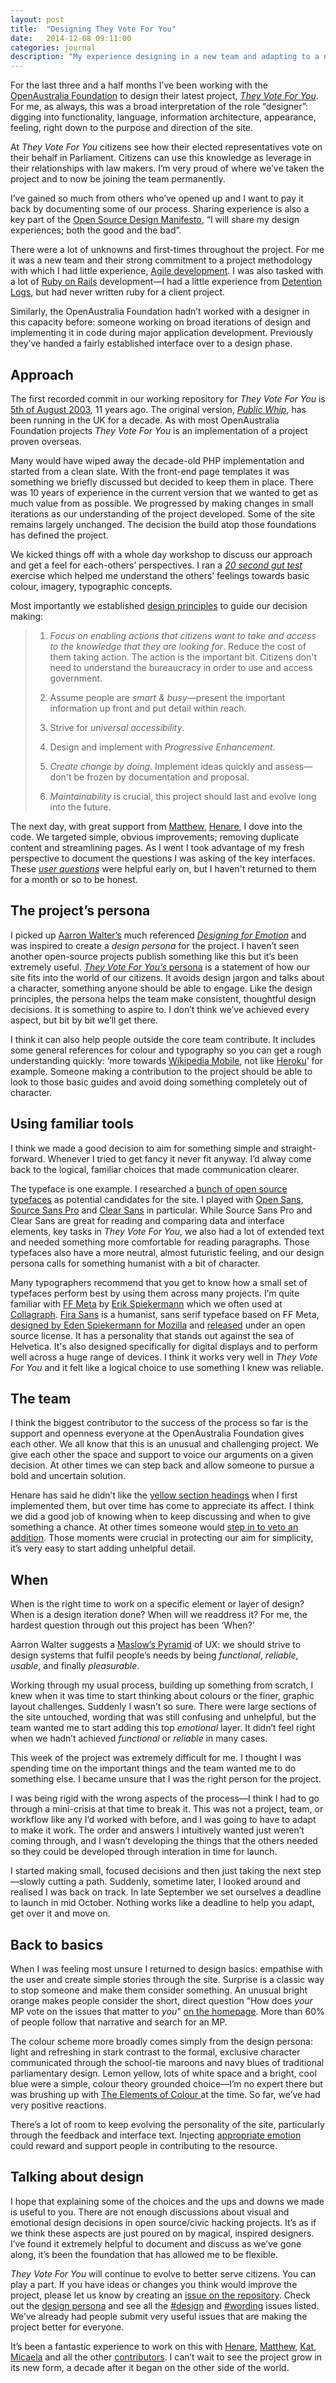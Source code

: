 ```yaml
---
layout: post
title:  "Designing They Vote For You"
date:   2014-12-08 09:11:00
categories: journal
description: "My experience designing in a new team and adapting to a new process"
---
```


For the last three and a half months I’ve been working with the [OpenAustralia Foundation](https://www.openaustraliafoundation.org.au/) to design their latest project, *[They Vote For You](http://theyvoteforyou.org.au)*. For me, as always, this was a broad interpretation of the role “designer”: digging into functionality, language, information architecture, appearance, feeling, right down to the purpose and direction of the site.

At *They Vote For You* citizens see how their elected representatives vote on their behalf in Parliament. Citizens can use this knowledge as leverage in their relationships with law makers. I’m very proud of where we’ve taken the project and to now be joining the team permanently.

I’ve gained so much from others who’ve opened up and I want to pay it back by documenting some of our process. Sharing experience is also a key part of the [Open Source Design Manifesto](http://designopen.org/blogging_about/the-open-source-design-manifesto/), “I will share my design experiences; both the good and the bad”.

There were a lot of unknowns and first-times throughout the project. For me it was a new team and their strong commitment to a project methodology with which I had little experience, [Agile development](http://en.wikipedia.org/wiki/Agile_software_development). I was also tasked with a lot of [Ruby on Rails](http://rubyonrails.org/) development—I had a little experience from [Detention Logs](http://detentionlogs.com.au/), but had never written ruby for a client project.

Similarly, the OpenAustralia Foundation hadn’t worked with a designer in this capacity before: someone working on broad iterations of design and implementing it in code during major application development. Previously they’ve handed a fairly established interface over to a design phase.

## Approach

The first recorded commit in our working repository for *They Vote For You* is [5th of August 2003](https://github.com/openaustralia/publicwhip/commit/78d0f62e7c754e6051df28cc9e63a77d58457c0d), 11 years ago. The original version,  *[Public Whip](http://www.publicwhip.org.uk/)*, has been running in the UK for a decade. As with most OpenAustralia Foundation projects *They Vote For You* is an implementation of a project proven overseas.

Many would have wiped away the decade-old PHP implementation and started from a clean slate. With the front-end page templates it was something we briefly discussed but decided to keep them in place. There was 10 years of experience in the current version that we wanted to get as much value from as possible. We progressed by making changes in small iterations as our understanding of the project developed. Some of the site remains largely unchanged. The decision the build atop those foundations has defined the project.

We kicked things off with a whole day workshop to discuss our approach and get a feel for each-others’ perspectives. I ran a [*20 second gut test*](http://goodkickoffmeetings.com/2010/04/the-20-second-gut-test/) exercise which helped me understand the others’ feelings towards basic colour, imagery, typographic concepts.

Most importantly we established [design principles](https://github.com/openaustralia/publicwhip/blob/master/design_docs/principles.md) to guide our decision making:

> 1. *Focus on enabling actions that citizens want to take and access to the knowledge that they are looking for*. Reduce the cost of them taking action. The action is the important bit. Citizens don't need to understand the bureaucracy in order to use and access government.
>
> 2. Assume people are *smart & busy*—present the important information up front and put detail within reach.
>
> 3. Strive for *universal accessibility*.
>
> 4. Design and implement with *Progressive Enhancement*.
>
> 5. *Create change by doing*. Implement ideas quickly and assess—don't be frozen by documentation and proposal.
>
> 6. *Maintainability* is crucial, this project should last and evolve long into the future.

The next day, with great support from [Matthew](https://twitter.com/matthewlandauer), [Henare](https://twitter.com/henaredegan), I dove into the code. We targeted simple, obvious improvements; removing duplicate content and streamlining pages. As I went I took advantage of my fresh perspective to document the questions I was asking of the key interfaces. These [*user questions*](https://github.com/openaustralia/publicwhip/blob/master/design_docs/user-questions.md) were helpful early on, but I haven't returned to them for a month or so to be honest.

## The project’s persona

I picked up [Aarron Walter’s](http://aarronwalter.com/) much referenced *[Designing for Emotion](http://www.abookapart.com/products/designing-for-emotion)* and was inspired to create a *design persona* for the project. I haven’t seen another open-source projects publish something like this but it’s been extremely useful. [*They Vote For You’s* persona](https://github.com/openaustralia/publicwhip/blob/master/design_docs/design_persona.md) is a statement of how our site fits into the world of our citizens. It avoids design jargon and talks about a character, something anyone should be able to engage. Like the design principles, the persona helps the team make consistent, thoughtful design decisions. It is something to aspire to. I don’t think we’ve achieved every aspect, but bit by bit we’ll get there.

I think it can also help people outside the core team contribute. It includes some general references for colour and typography so you can get a rough understanding quickly: ‘more towards [Wikipedia Mobile](https://en.m.wikipedia.org/wiki/Hubble_Ultra-Deep_Field), not like [Heroku](https://www.heroku.com/home)’ for example. Someone making a contribution to the project should be able to look to those basic guides and avoid doing something completely out of character.

## Using familiar tools

I think we made a good decision to aim for something simple and straight-forward. Whenever I tried to get fancy it never fit anyway. I’d alway come back to the logical, familiar choices that made communication clearer.

The typeface is one example. I researched a [bunch of open source typefaces](https://github.com/openaustralia/publicwhip/issues/542#issuecomment-56744803) as potential candidates for the site. I played with [Open Sans](http://www.google.com/fonts/specimen/Open+Sans), [Source Sans Pro](http://adobe-fonts.github.io/source-sans-pro/) and [Clear Sans](https://01.org/clear-sans) in particular. While Source Sans Pro and Clear Sans are great for reading and comparing data and interface elements, key tasks in *They Vote For You*, we also had a lot of extended text and needed something more comfortable for reading paragraphs. Those typefaces also have a more neutral, almost futuristic feeling, and our design persona calls for something humanist with a bit of character.

Many typographers recommend that you get to know how a small set of typefaces perform best by using them across many projects. I’m quite familiar with [FF Meta](https://www.fontfont.com/fonts/meta) by [Erik Spiekermann](http://spiekermann.com/en/) which we often used at [Collagraph](http://collagraph.com.au). [Fira Sans](http://www.carrois.com/en/fira-3-1/) is a humanist, sans serif typeface based on FF Meta, [designed by Eden Spiekermann for Mozilla](http://www.edenspiekermann.com/blog/mozilla-fira-fox) and [released](https://github.com/mozilla/Fira) under an open source license. It has a personality that stands out against the sea of Helvetica. It's also designed specifically for digital displays and to perform well across a huge range of devices. I think it works very well in *They Vote For You* and it felt like a logical choice to use something I knew was reliable.

## The team

I think the biggest contributor to the success of the process so far is the support and openness everyone at the OpenAustralia Foundation gives each other. We all know that this is an unusual and challenging project. We give each other the space and support to voice our arguments on a given decision. At other times we can step back and allow someone to pursue a bold and uncertain solution.

Henare has said he didn’t like the [yellow section headings](https://theyvoteforyou.org.au/divisions) when I first implemented them, but over time has come to appreciate its affect. I think we did a good job of knowing when to keep discussing and when to give something a chance. At other times someone would [step in to veto an addition](https://github.com/openaustralia/publicwhip/pull/856). Those moments were crucial in protecting our aim for simplicity, it’s very easy to start adding unhelpful detail.

## When

When is the right time to work on a specific element or layer of design? When is a design iteration done? When will we readdress it? For me, the hardest question through out this project has been ‘When?’  

Aarron Walter suggests a [Maslow’s Pyramid](http://en.wikipedia.org/wiki/Maslow%27s_hierarchy_of_needs) of UX: we should strive to design systems that fulfil people’s needs by being *functional*, *reliable*, *usable*, and finally *pleasurable*.

Working through my usual process, building up something from scratch, I knew when it was time to start thinking about colours or the finer, graphic layout challenges. Suddenly I wasn’t so sure. There were large sections of the site untouched, wording that was still confusing and unhelpful, but the team wanted me to start adding this top *emotional* layer. It didn’t feel right when we hadn’t achieved  *functional* or *reliable* in many cases.

This week of the project was extremely difficult for me. I thought I was spending time on the important things and the team wanted me to do something else. I became unsure that I was the right person for the project.

I was being rigid with the wrong aspects of the process—I think I had to go through a mini-crisis at that time to break it. This was not a project, team, or workflow like any I’d worked with before, and I was going to have to adapt to make it work. The order and answers I intuitively wanted just weren’t coming through, and I wasn’t developing the things that the others needed so they could be developed through interation in time for launch.

I started making small, focused decisions and then just taking the next step—slowly cutting a path. Suddenly, sometime later, I looked around and realised I was back on track. In late September we set ourselves a deadline to launch in mid October. Nothing works like a deadline to help you adapt, get over it and move on.

## Back to basics

When I was feeling most unsure I returned to design basics: empathise with the user and create simple stories through the site. Surprise is a classic way to stop someone and make them consider something. An unusual bright orange makes people consider the short, direct question “How does *your* MP vote on the issues that matter to *you*” [on the homepage](https://theyvoteforyou.org.au/). More than 60% of people follow that narrative and search for an MP.

The colour scheme more broadly comes simply from the design persona:
light and refreshing in stark contrast to the formal, exclusive character communicated through the school-tie maroons and navy blues of traditional parliamentary design. Lemon yellow, lots of white space and a bright, cool blue were a simple, colour theory grounded choice—I’m no expert there but was brushing up with [The Elements of Colour ](http://monoskop.org/images/4/46/Itten_Johannes_The_Elements_of_Color.pdf) at the time. So far, we’ve had very positive reactions.

There’s a lot of room to keep evolving the personality of the site, particularly through the feedback and interface text. Injecting [appropriate emotion](http://blog.teamtreehouse.com/emotional-interface-design-the-gateway-to-passionate-users) could reward and support people in contributing to the resource.

## Talking about design

I hope that explaining some of the choices and the ups and downs we made is useful to you. There are not enough discussions about visual and emotional design decisions in open source/civic hacking projects. It’s as if we think these aspects are just poured on by magical, inspired designers. I’ve found it extremely helpful to document and discuss as we’ve gone along, it’s been the foundation that has allowed me to be flexible.

*They Vote For You* will continue to evolve to better serve citizens. You can play a part. If you have ideas or changes you think would improve the project, please let us know by creating an [issue on the repository](https://github.com/openaustralia/publicwhip/issues). Check out the [design persona](https://github.com/openaustralia/publicwhip/blob/master/design_docs/design_persona.md) and see all the [#design](https://github.com/openaustralia/publicwhip/issues?q=is%3Aopen+is%3Aissue+label%3Adesign) and [#wording](https://github.com/openaustralia/publicwhip/issues?q=is%3Aopen+is%3Aissue+label%3Awording) issues listed. We’ve already had people submit very useful issues that are making the project better for everyone.

It’s been a fantastic experience to work on this with [Henare](https://twitter.com/henaredegan), [Matthew](https://twitter.com/matthewlandauer), [Kat](https://twitter.com/katska), [Micaela](https://github.com/MicaelaMicaela) and all the other [contributors](https://github.com/openaustralia/publicwhip/graphs/contributors). I can’t wait to see the project grow in its new form, a decade after it began on the other side of the world.
